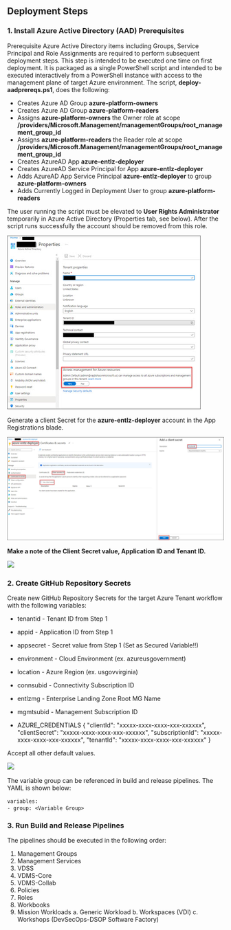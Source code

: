 ## Deployment Steps
### 1. Install Azure Active Directory (AAD) Prerequisites
Prerequisite Azure Active Directory items including Groups, Service Principal and Role Assignments are required to perform subsequent deployment steps.  This step is intended to be executed one time on first deployment.  It is packaged as a single PowerShell script and intended to be executed interactively from a PowerShell instance with access to the management plane of target Azure environment.  The script, **deploy-aadprereqs.ps1**, does the following:
* Creates Azure AD Group **azure-platform-owners**
* Creates Azure AD Group **azure-platform-readers**
* Assigns **azure-platform-owners** the Owner role at scope **/providers/Microsoft.Management/managementGroups/root_management_group_id**
* Assigns **azure-platform-readers** the Reader role at scope **/providers/Microsoft.Management/managementGroups/root_management_group_id**
* Creates AzureAD App **azure-entlz-deployer**
* Creates AzureAD Service Principal for App **azure-entlz-deployer**
* Adds AzureAD App Service Principal **azure-entlz-deployer** to group **azure-platform-owners**
* Adds Currently Logged in Deployment User to group **azure-platform-readers**

The user running the script must be elevated to **User Rights Administrator** temporarily in Azure Active Directory (Properties tab, see below).  After the script runs successfully the account should be removed from this role.

![](User-Rights-Administrator.jpg)

Generate a client Secret for the **azure-entlz-deployer** account in the App Registrations blade.  

![](Client-Secret.jpg)

**Make a note of the Client Secret value, Application ID and Tenant ID.**

![](images\aad_info.png)

### 2. Create GitHub Repository Secrets
Create new GitHub Repository Secrets for the target Azure Tenant workflow with the following variables:
* tenantid - Tenant ID from Step 1
* appid - Application ID from Step 1
* appsecret - Secret value from Step 1 (Set as Secured Variable!!)
* environment - Cloud Environment (ex. azureusgovernment)
* location - Azure Region (ex. usgovvirginia)
* connsubid - Connectivity Subscription ID
* entlzmg - Enterprise Landing Zone Root MG Name
* mgmtsubid - Management Subscription ID

* AZURE_CREDENTIALS
{
    "clientId": "xxxxx-xxxx-xxxx-xxx-xxxxxx",
    "clientSecret": "xxxxx-xxxx-xxxx-xxx-xxxxxx",
    "subscriptionId": "xxxxx-xxxx-xxxx-xxx-xxxxxx",
    "tenantId": "xxxxx-xxxx-xxxx-xxx-xxxxxx"
}

Accept all other default values.

![](images\ado_variablegroup.png)

The variable group can be referenced in build and release pipelines.  The YAML is shown below:
```
variables:
- group: <Variable Group>
```

### 3. Run Build and Release Pipelines
The pipelines should be executed in the following order:
1. Management Groups
2. Management Services
3. VDSS
4. VDMS-Core
5. VDMS-Collab
6. Policies
7. Roles
8. Workbooks
9. Mission Workloads
    a. Generic Workload 
    b. Workspaces (VDI)
    c. Workshops (DevSecOps-DSOP Software Factory)

